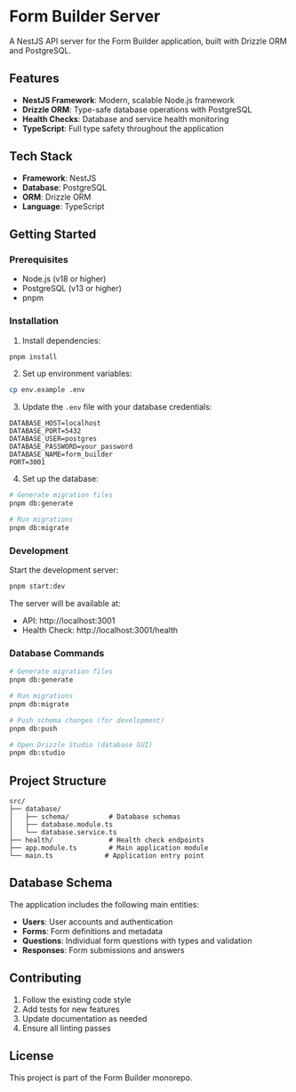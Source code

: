 # Form Builder Server

A NestJS API server for the Form Builder application, built with Drizzle ORM and PostgreSQL.

## Features

- **NestJS Framework**: Modern, scalable Node.js framework
- **Drizzle ORM**: Type-safe database operations with PostgreSQL
- **Health Checks**: Database and service health monitoring
- **TypeScript**: Full type safety throughout the application

## Tech Stack

- **Framework**: NestJS
- **Database**: PostgreSQL
- **ORM**: Drizzle ORM
- **Language**: TypeScript

## Getting Started

### Prerequisites

- Node.js (v18 or higher)
- PostgreSQL (v13 or higher)
- pnpm

### Installation

1. Install dependencies:

```bash
pnpm install
```

2. Set up environment variables:

```bash
cp env.example .env
```

3. Update the `.env` file with your database credentials:

```env
DATABASE_HOST=localhost
DATABASE_PORT=5432
DATABASE_USER=postgres
DATABASE_PASSWORD=your_password
DATABASE_NAME=form_builder
PORT=3001
```

4. Set up the database:

```bash
# Generate migration files
pnpm db:generate

# Run migrations
pnpm db:migrate
```

### Development

Start the development server:

```bash
pnpm start:dev
```

The server will be available at:

- API: http://localhost:3001
- Health Check: http://localhost:3001/health

### Database Commands

```bash
# Generate migration files
pnpm db:generate

# Run migrations
pnpm db:migrate

# Push schema changes (for development)
pnpm db:push

# Open Drizzle Studio (database GUI)
pnpm db:studio
```

## Project Structure

```
src/
├── database/
│   ├── schema/          # Database schemas
│   ├── database.module.ts
│   └── database.service.ts
├── health/              # Health check endpoints
├── app.module.ts        # Main application module
└── main.ts             # Application entry point
```

## Database Schema

The application includes the following main entities:

- **Users**: User accounts and authentication
- **Forms**: Form definitions and metadata
- **Questions**: Individual form questions with types and validation
- **Responses**: Form submissions and answers

## Contributing

1. Follow the existing code style
2. Add tests for new features
3. Update documentation as needed
4. Ensure all linting passes

## License

This project is part of the Form Builder monorepo.
